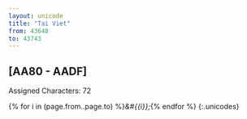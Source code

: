 ```yaml
---
layout: unicode
title: "Tai Viet"
from: 43648
to: 43743
---
```


## 	[AA80 - AADF]

Assigned Characters: 72

{% for i in (page.from..page.to) %}<i>&#{{i}};</i>{% endfor %}
{:.unicodes}
